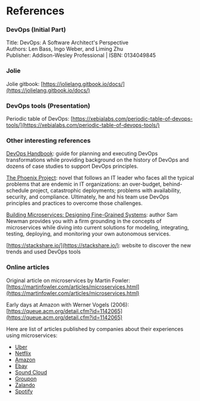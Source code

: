# References

### DevOps (Initial Part)

Title: DevOps: A Software Architect's Perspective <br/>
Authors: Len Bass, Ingo Weber, and Liming Zhu <br/>
Publisher: Addison-Wesley Professional | ISBN: 0134049845

### Jolie

Jolie gitbook: [https://jolielang.gitbook.io/docs/](https://jolielang.gitbook.io/docs/)

### DevOps tools (Presentation)

Periodic table of DevOps: [https://xebialabs.com/periodic-table-of-devops-tools/](https://xebialabs.com/periodic-table-of-devops-tools/)

### Other interesting references

[DevOps Handbook](https://itrevolution.com/book/the-devops-handbook/): guide
for planning and executing DevOps transformations while providing background on
the history of DevOps and dozens of case studies to support DevOps principles.

[The Phoenix Project](https://itrevolution.com/book/the-phoenix-project/): novel
that follows an IT leader who faces all the typical problems that are endemic in
IT organizations: an over-budget, behind-schedule project, catastrophic
deployments; problems with availability, security, and compliance. Ultimately,
he and his team use DevOps principles and practices to overcome those
challenges.

[Building Microservices: Designing Fine-Grained Systems](http://shop.oreilly.com/product/0636920033158.do):
author Sam Newman provides you with a firm grounding in the concepts of
microservices while diving into current solutions for modeling, integrating,
testing, deploying, and monitoring your own autonomous services. 

[https://stackshare.io/](https://stackshare.io/): website to discover the new
trends and used DevOps tools


### Online articles

Original article on microservices by Martin Fowler:
[https://martinfowler.com/articles/microservices.html](https://martinfowler.com/articles/microservices.html)

Early days at Amazon with Werner Vogels (2006): 
[https://queue.acm.org/detail.cfm?id=1142065](https://queue.acm.org/detail.cfm?id=1142065)

Here are list of articles published by companies about their experiences
using microservices:
* [Uber](https://eng.uber.com/soa/)
* [Netflix](https://medium.com/netflix-techblog)
* [Amazon](http://highscalability.com/amazon-architecture)
* [Ebay](http://www.addsimplicity.com/downloads/eBaySDForum2006-11-29.pdf)
* [Sound Cloud](https://developers.soundcloud.com/blog/building-products-at-soundcloud-part-2-breaking-the-monolith)
* [Groupon](https://engineering.groupon.com/2013/misc/i-tier-dismantling-the-monoliths/)
* [Zalando](https://www.infoq.com/news/2016/02/Monolith-Microservices-Zalando)
* [Spotify](https://apiumhub.com/tech-blog-barcelona/microservices-architecture-implementation/)




